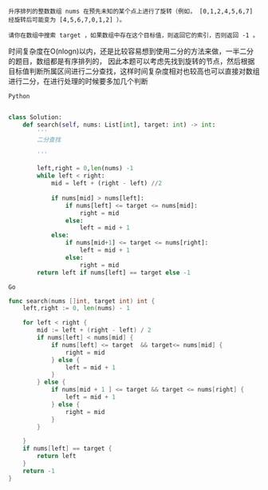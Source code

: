     升序排列的整数数组 nums 在预先未知的某个点上进行了旋转（例如， [0,1,2,4,5,6,7] 经旋转后可能变为 [4,5,6,7,0,1,2] ）。

    请你在数组中搜索 target ，如果数组中存在这个目标值，则返回它的索引，否则返回 -1 。


时间复杂度在O(nlogn)以内，还是比较容易想到使用二分的方法来做，一半二分的题目，数组都是有序排列的，
因此本题可以考虑先找到旋转的节点，然后根据目标值判断所属区间进行二分查找，这样时间复杂度相对也较高也可以直接对数组进行二分，在进行处理的时候要多加几个判断


`Python`

```python 

class Solution:
    def search(self, nums: List[int], target: int) -> int:
        '''
        二分查找

        '''

        left,right = 0,len(nums) -1 
        while left < right:
            mid = left + (right - left) //2 
        
            if nums[mid] > nums[left]:
                if nums[left] <= target <= nums[mid]:
                    right = mid 
                else:
                    left = mid + 1  
            else:
                if nums[mid+1] <= target <= nums[right]:
                    left = mid + 1 
                else:
                    right = mid 
        return left if nums[left] == target else -1

```

`Go`

```go
func search(nums []int, target int) int {
    left,right := 0, len(nums) - 1 

    for left < right {
        mid := left + (right - left) / 2 
        if nums[left] < nums[mid] {
            if nums[left] <= target  && target<= nums[mid] {
                right = mid 
            } else {
                left = mid + 1 
            }
        } else {
            if nums[mid + 1 ] <= target && target <= nums[right] {
                left = mid + 1 
            } else {
                right = mid 
            }
        }

    }
    if nums[left] == target {
        return left
    }
    return -1 
}
```
